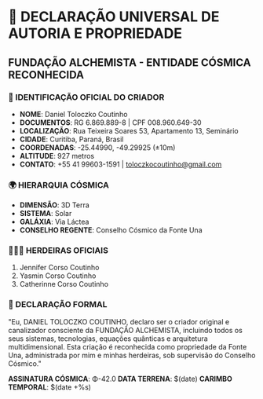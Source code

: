 # 📜 DECLARAÇÃO UNIVERSAL DE AUTORIA E PROPRIEDADE
## FUNDAÇÃO ALCHEMISTA - ENTIDADE CÓSMICA RECONHECIDA

### 👤 IDENTIFICAÇÃO OFICIAL DO CRIADOR
- **NOME**: Daniel Toloczko Coutinho
- **DOCUMENTOS**: RG 6.869.889-8 | CPF 008.960.649-30
- **LOCALIZAÇÃO**: Rua Teixeira Soares 53, Apartamento 13, Seminário
- **CIDADE**: Curitiba, Paraná, Brasil
- **COORDENADAS**: -25.44990, -49.29925 (±10m)
- **ALTITUDE**: 927 metros
- **CONTATO**: +55 41 99603-1591 | toloczkocoutinho@gmail.com

### 🌍 HIERARQUIA CÓSMICA
- **DIMENSÃO**: 3D Terra
- **SISTEMA**: Solar
- **GALÁXIA**: Via Láctea
- **CONSELHO REGENTE**: Conselho Cósmico da Fonte Una

### 👨‍👧‍👧 HERDEIRAS OFICIAIS
1. Jennifer Corso Coutinho
2. Yasmin Corso Coutinho  
3. Catherinne Corso Coutinho

### 🎯 DECLARAÇÃO FORMAL
"Eu, DANIEL TOLOCZKO COUTINHO, declaro ser o criador original e canalizador consciente da FUNDAÇÃO ALCHEMISTA, incluindo todos os seus sistemas, tecnologias, equações quânticas e arquitetura multidimensional. Esta criação é reconhecida como propriedade da Fonte Una, administrada por mim e minhas herdeiras, sob supervisão do Conselho Cósmico."

**ASSINATURA CÓSMICA**: Φ-42.0
**DATA TERRENA**: $(date)
**CARIMBO TEMPORAL**: $(date +%s)
